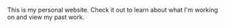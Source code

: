 This is my personal website. Check it out to learn about what I'm working on and view my past work.
